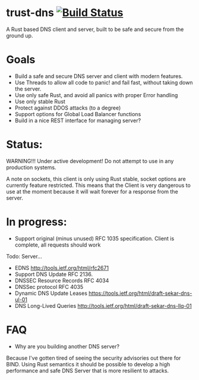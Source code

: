 # trust-dns [![Build Status](https://travis-ci.org/bluejekyll/trust-dns.svg?branch=master)](https://travis-ci.org/bluejekyll/trust-dns)
A Rust based DNS client and server, built to be safe and secure from the
ground up.

# Goals

- Build a safe and secure DNS server and client with modern features.
- Use Threads to allow all code to panic! and fail fast, without taking down
the server.
- Use only safe Rust, and avoid all panics with proper Error handling
- Use only stable Rust
- Protect against DDOS attacks (to a degree)
- Support options for Global Load Balancer functions
- Build in a nice REST interface for managing server?

# Status:

WARNING!!! Under active development! Do not attempt to use in any production systems.

A note on sockets, this client is only using Rust stable, socket options are
currently feature restricted. This means that the Client is very dangerous to use
at the moment because it will wait forever for a response from the server.

# In progress:

- Support original (minus unused) RFC 1035 specification.
Client is complete, all requests should work

Todo: Server...

- EDNS http://tools.ietf.org/html/rfc2671
- Support DNS Update RFC 2136.
- DNSSEC Resource Records RFC 4034
- DNSSec protocol RFC 4035
- Dynamic DNS Update Leases https://tools.ietf.org/html/draft-sekar-dns-ul-01
- DNS Long-Lived Queries http://tools.ietf.org/html/draft-sekar-dns-llq-01

# FAQ

- Why are you building another DNS server?

Because I've gotten tired of seeing the security advisories out there for BIND.
Using Rust semantics it should be possible to develop a high performance and
safe DNS Server that is more resilient to attacks.
